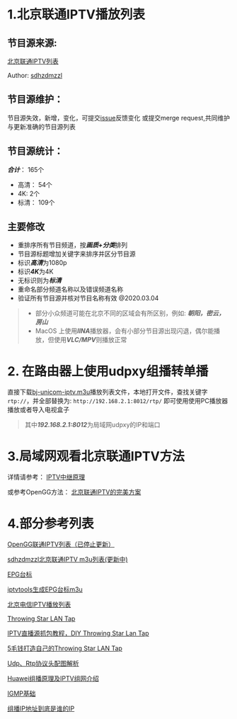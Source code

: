 # 1.北京联通IPTV播放列表

## 节目源来源:
[北京联通IPTV列表](https://gist.github.com/sdhzdmzzl/93cf74947770066743fff7c7f4fc5820)

Author: [sdhzdmzzl](https://github.com/sdhzdmzzl) 

## 节目源维护：
节目源失效，新增，变化，可提交[issue](https://github.com/wuwentao/bj-unicom-iptv/issues/new)反馈变化
或提交merge request,共同维护与更新准确的节目源列表

## 节目源统计：
***合计***：   165个
- 高清： 54个
- 4K:    2个
- 标清： 109个

## 主要修改
* 重排序所有节目频道，按***画质+分类***排列
* 节目源标题增加关键字来排序并区分节目源
* 标识***高清***为1080p
* 标识***4K***为4K
* 无标识则为***标清***
* 重命名部分频道名称以及错误频道名称
* 验证所有节目源并核对节目名称有效 @2020.03.04

> - 部分小众频道可能在北京不同的区域会有所区别，例如:  ***朝阳，密云，房山***
> - MacOS 上使用***IINA***播放器，会有小部分节目源出现闪退，偶尔能播放，但使用***VLC/MPV***则播放正常

# 2. 在路由器上使用udpxy组播转单播
直接下载[bj-unicom-iptv.m3u](bj-unicom-iptv.m3u)播放列表文件，本地打开文件，查找关键字 `rtp://`，并全部替换为: `http://192.168.2.1:8012/rtp/` 即可使用使用PC播放器播放或者导入电视盒子
>其中***192.168.2.1:8012***为局域网udpxy的IP和端口

# 3.局域网观看北京联通IPTV方法
详情请参考：
[IPTV中继原理](iptv.md)

或参考OpenGG方法：
[北京联通IPTV的完美方案](https://exp.newsmth.net/topic/357dabb5a4dc6d5c4c75f96a30209cd9/1)

# 4.部分参考列表

[OpenGG联通IPTV列表（已停止更新）](https://github.com/OpenGG/bj-unicom-iptv)

[sdhzdmzzl北京联通IPTV m3u列表(更新中)](https://gist.github.com/sdhzdmzzl/93cf74947770066743fff7c7f4fc5820)   

[EPG台标](http://epg.51zmt.top:8000/)

[iptvtools生成EPG台标m3u](https://github.com/huxuan/iptvtools)

[北京电信IPTV播放列表](http://m.newsmth.net/article/DigiHome/833031)

[Throwing Star LAN Tap](https://greatscottgadgets.com/throwingstar/)

[IPTV直播源抓包教程，DIY Throwing Star Lan Tap](https://www.znds.com/tv-1137126-1-1.html)

[5毛钱打造自己的Throwing Star LAN Tap](https://www.freebuf.com/articles/89552.html)

[Udp、Rtp协议头配图解析](https://blog.csdn.net/nihenbuhao/article/details/60585079)

[Huawei组播原理及IPTV组网介绍](https://wenku.baidu.com/view/6e40036d011ca300a6c39072.html)

[IGMP基础](https://cshihong.github.io/2018/02/12/IGMP%E5%9F%BA%E7%A1%80/)

[组播IP地址到底是谁的IP](https://www.zhihu.com/question/27233903)

